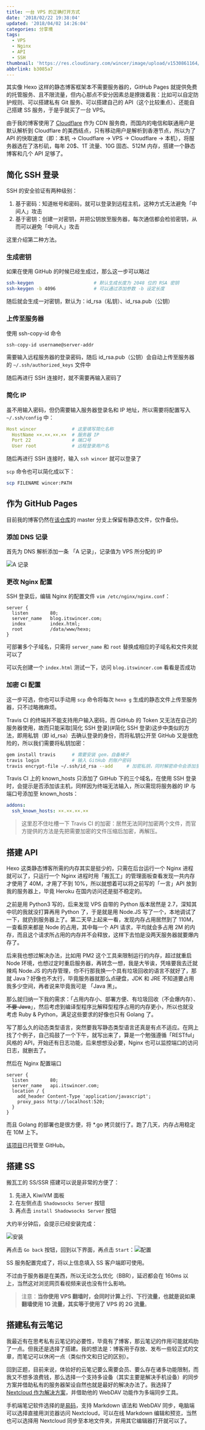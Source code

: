 ```yaml
---
title: 一台 VPS 的正确打开方式
date: '2018/02/22 19:38:04'
updated: '2018/04/02 14:26:04'
categories: 分享境
tags:
  - VPS
  - Nginx
  - API
  - SSH
thumbnail: 'https://res.cloudinary.com/wincer/image/upload/v1530861164/blog/vps_open_mode/cover.png'
abbrlink: b3085a7
---
```


其实像 Hexo 这样的静态博客框架本不需要服务器的，GitHub Pages 就提供免费的托管服务、且不限流量，但内心那点不安分因素总是撩拨着我：比如可以自定防护规则、可以搭建私有 Git 服务、可以搭建自己的 API（这个比较重点）、还能自己搭建 SS 服务，于是乎就买了一台 VPS。<!-- more -->

由于我的博客使用了 [Cloudflare](https://www.cloudflare.com/) 作为 CDN 服务商，而国内的电信和联通用户是默认解析到 Cloudflare 的美西结点，只有移动用户是解析到香港节点，所以为了 API 的快取速度（即：本机 -> Cloudflare -> VPS -> Cloudflare -> 本机），将服务器选在了洛杉矶，每年 20$、1T 流量、10G 固态、512M 内存，搭建一个静态博客和几个 API 足够了。

## 简化 SSH 登录

SSH 的安全验证有两种级别：

1. 基于密码：知道帐号和密码，就可以登录到远程主机，这种方式无法避免「中间人」攻击
2. 基于密钥：创建一对密钥，并把公钥放至服务器，每次通信都会检验密钥，从而可以避免「中间人」攻击

这里介绍第二种方法。

### 生成密钥

如果在使用 GitHub 的时候已经生成过，那么这一步可以略过

```bash
ssh-keygen						# 默认生成长度为 2048 位的 RSA 密钥
ssh-keygen -b 4096				# 可以通过添加参数 -b 设定长度
```

随后就会生成一对密钥，默认为：id_rsa（私钥）、id_rsa.pub（公钥）

### 上传至服务器

使用 ssh-copy-id 命令

```bash
ssh-copy-id username@server-addr
```

需要输入远程服务器的登录密码，随后 id_rsa.pub（公钥）会自动上传至服务器的 `~/.ssh/authorized_keys` 文件中

随后再进行 SSH 连接时，就不需要再输入密码了

### 简化 IP

虽不用输入密码，但仍需要输入服务器登录名和 IP 地址，所以需要将配置写入 `~/.ssh/config` 中：

```yaml
Host wincer				# 这里填写简化名称
  HostName ××.××.××.××	# 服务器 IP
  Port 22				# 端口号
  User root				# 远程登录用户名
```

随后再进行 SSH 连接时，输入 `ssh wincer` 就可以登录了

`scp` 命令也可以简化成以下：

```bash
scp FILENAME wincer:PATH 
```

## 作为 GitHub Pages

目前我的博客仍然在[该仓库](https://github.com/WincerChan/MyBlog)的 master 分支上保留有静态文件，仅作备份。

### 添加 DNS 记录

首先为 DNS 解析添加一条 「A 记录」，记录值为 VPS 所分配的 IP

![A 记录](https://res.cloudinary.com/wincer/image/upload/v1530857776/blog/vps_open_mode/a_record.png)

### 更改 Nginx 配置

SSH 登录后，编辑 Nginx 的配置文件 `vim /etc/nginx/nginx.conf`：

```nginx
server {
  listen		80;
  server_name	blog.itswincer.com;
  index 		index.html;
  root 			/data/www/hexo;
}
```

可部署多个子域名，只需将 `server_name` 和 `root` 替换成相应的子域名和文件夹就可以了

可以先创建一个 `index.html`  测试一下，访问 `blog.itswincer.com`  看看是否成功

### 加密 CI 配置


这一步可选，你也可以手动用 `scp` 命令将每次 `hexo g` 生成的静态文件上传至服务器，只不过略微麻烦。

Travis CI 的终端并不能支持用户输入密码，而 GitHub 的 Token 又无法在自己的服务器使用，故而只能采取[简化 SSH 登录](#简化 SSH 登录)这步中类似的方法，即用私钥（即 id_rsa）去确认登录的身份，而将私钥公开至 GitHub 又是很危险的，所以我们需要将私钥加密：

```bash
gem install travis		# 需要安装 gem，自备梯子
travis login			# 输入 GitHub 的账户密码
travis encrypt-file ~/.ssh/id_rsa --add		# 加密私钥，同时解密命令会添加至 travis.yml
```

Travis CI 上的 known_hosts 只添加了 GitHub 下的三个域名，在使用 SSH 登录时，会提示是否添加该主机，同样因为终端无法输入，所以需现将服务器的 IP 与端口号添加至 known_hosts：

```yaml
addons:
  ssh_known_hosts: ××.××.××.××
```

> 这里忍不住吐槽一下 Travis CI 的加密：居然无法同时加密两个文件，而官方提供的方法是先把需要加密的文件压缩后加密，再解压。

## 搭建 API

Hexo 这类静态博客所需的内存其实是挺少的，只需在后台运行一个 Nginx 进程就可以了，只运行一个 Nginx 进程时用「搬瓦工」的管理面板查看发现一共内存才使用了 40M，才用了不到 10%，所以就想着可以将之前写的「一言」API 放到我的服务器上，毕竟 Heroku 在国内访问还是挺不稳定的。

之前是用 Python3 写的，后来发现 VPS 自带的 Python 版本居然是 2.7，深知其中坑的我就没打算再用 Python 了，于是就是用 Node.JS 写了一个，本地调试了一下，就扔到服务器上了。第二天早上起来一看，发现内存占用居然到了 110M，一查看原来都是 Node 的占用，其中每一个 API 请求，平均就会多占用 2M 的内存，而且这个请求所占用的内存并不会释放，这样下去怕是没两天服务器就要爆内存了。

后来我也想过解决办法，比如用 PM2 这个工具来限制运行的内存，超过就重启 Node 环境，也想过定时重启服务器，再转念一想，我是大爷诶，凭啥要我去迁就辣鸡 Node.JS 的内存管理，你不行那我换一个具有垃圾回收的语言不就好了，那就 Java？好像也不太行，毕竟服务器就那么点硬盘，JDK 和 JRE 不知道要占用我多少空间，再者说来毕竟我可是 「Java 黑」。

那么就归纳一下我的需求：「占用内存小、部署方便、有垃圾回收（不会爆内存）、~~不要 Java~~」，然后考虑到编译型程序比解释型程序占用的内存更小，所以也就没考虑 Ruby & Python，满足这些要求的好像也只有 Golang 了。

写了那么久的动态类型语言，突然要我写静态类型语言还真是有点不适应。在网上找了个例子，自己捣鼓了一个下午，就写出来了，算是一个勉强遵循「RESTful」风格的 API，开始还有日志功能，后来想想没必要，Nginx 也可以监控端口的访问日志，就删去了。

然后在 Nginx 配置端口

```nginx
server {
  listen		80;
  server_name	api.itswincer.com;
  location / {
    add_header Content-Type 'application/javascript';
    proxy_pass http://localhost:520;
  }
}
```

而且 Golang 的部署也是很方便，将 *.go 拷贝就行了。跑了几天，内存占用稳定在 10M 上下。

[该项目](https://github.com/WincerChan/hitokoto)已托管至 GitHub。

## 搭建 SS

搬瓦工的 SS/SSR 搭建可以说是非常的方便了：

1. 先进入 KiwiVM 面板
2. 在左侧点击 `Shadowsocks Server` 按钮
3. 再点击 `install Shadowsocks Server` 按钮

大约半分钟后，会提示已经安装完成：

![安装](https://res.cloudinary.com/wincer/image/upload/v1530857869/blog/vps_open_mode/ss_install.png)

再点击 `Go back` 按钮，回到以下界面，再点击 `Start`：![配置](https://res.cloudinary.com/wincer/image/upload/v1530857945/blog/vps_open_mode/ss_sample.png)

SS 服务配置完成了，将以上信息填入 SS 客户端即可使用。

不过由于服务器是在美西，所以无论怎么优化（BBR），延迟都会在 160ms 以上，当然这对浏览网页看视频来说也没有什么影响。

> 注意：**当你使用 VPS 翻墙时，会同时计算上行、下行流量，也就是说如果翻墙使用 1G 流量，其实等于使用了 VPS 的 2G 流量**。

## 搭建私有云笔记

我最近有在思考私有云笔记的必要性，毕竟有了博客，那云笔记的作用可能就鸡肋了一点。但我还是选择了搭建。我的想法是：博客用于存放、发布一些较正式的文章，而笔记可以休闲一点（类似作文和日记的区别）。

回到正题，目前来说，体验好的云笔记要么需要会员、要么存在诸多功能限制，而我又不想多浪费钱，那么选择一个支持多设备（其实主要是解决手机设备）的同步方案并借助私有的服务器架设自然也就是最好的解决办法了。我选择了 [Nextcloud 作为解决方案](../bf0413ac/)，并借助他的 WebDAV 功能作为多端同步工具。

手机端笔记软件选择的是[易码](https://www.coolapk.com/apk/me.tshine.easymark)，支持 Markdown 语法和 WebDAV 同步，电脑端可以选择直接用浏览器访问 Nextcloud，可以在线 Markdown 编辑和预览，当然也可以选择用 Nextcloud 同步至本地文件夹，并用其它编辑器打开就可以了。